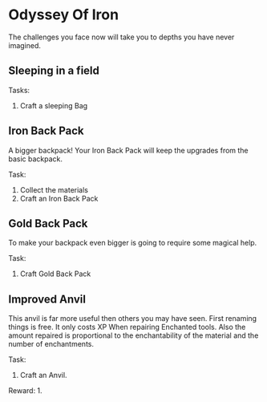 Odyssey Of Iron
===============
The challenges you face now will take you to depths you have never imagined.

Sleeping in a field
-------------------

Tasks:
 1. Craft a sleeping Bag




 Iron Back Pack
 --------------
 A bigger backpack! Your Iron Back Pack will keep the upgrades from the basic backpack.

 Task:
 1. Collect the materials
 2. Craft an Iron Back Pack

 Gold Back Pack
 --------------
 To make your backpack even bigger is going to require some magical help.

 Task:
  1. Craft Gold Back Pack



  Improved Anvil
  --------------
  This anvil is far more useful then others you may have seen. First renaming things is free.
  It only costs XP When repairing Enchanted tools.
  Also the amount repaired is proportional to the enchantability of the material and the number of enchantments.

  Task:
   1. Craft an Anvil.

  Reward:
   1.
